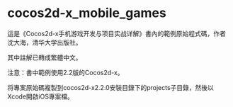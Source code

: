 cocos2d-x_mobile_games
======================

這是《Cocos2d-x手机游戏开发与项目实战详解》書內的範例原始程式碼，作者沈大海，清华大学出版社。

其中註解已轉成繁體中文。

注意：書中範例使用2.2版的Cocos2d-x。

将專案原始碼複製到cocos2d-x2.2.0安裝目錄下的projects子目錄，然後以Xcode開啟iOS專案檔。

